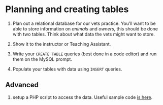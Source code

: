 # Planning and creating tables

1. Plan out a relational database for our vets practice. You'll want to be able to store information on *animals* and *owners*, this should be done with two tables. Think about what data the vets might want to store.

1. Show it to the instructor or Teaching Assistant.

1. Write your `CREATE TABLE` queries (best done in a code editor) and run them on the MySQL prompt.

1. Populate your tables with data using `INSERT` queries.

## Advanced

1. setup a PHP script to access the data. Useful sample code [is here](php-and-databases.php).